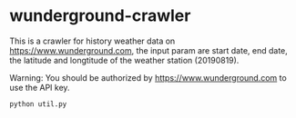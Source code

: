 # wunderground-crawler

This is a crawler for history weather data on https://www.wunderground.com, the input param are start date, end date, the latitude and longtitude of the weather station (20190819).

Warning: You should be authorized by https://www.wunderground.com to use the API key.


```python
python util.py
```
